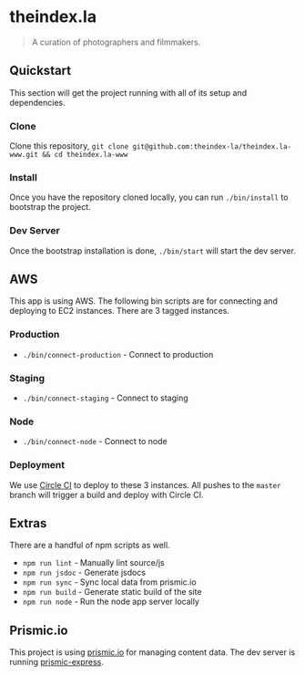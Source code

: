 theindex.la
===========

> A curation of photographers and filmmakers.



## Quickstart
This section will get the project running with all of its setup and dependencies.

### Clone
Clone this repository, `git clone git@github.com:theindex-la/theindex.la-www.git && cd theindex.la-www`

### Install
Once you have the repository cloned locally, you can run `./bin/install` to bootstrap the project.

### Dev Server
Once the bootstrap installation is done, `./bin/start` will start the dev server.



## AWS
This app is using AWS. The following bin scripts are for connecting and deploying to EC2 instances. There are 3 tagged instances.

### Production
* `./bin/connect-production` - Connect to production

### Staging
* `./bin/connect-staging` - Connect to staging

### Node
* `./bin/connect-node` - Connect to node

### Deployment
We use [Circle CI](https://circleci.com/gh/theindex-la/theindex.la-www) to deploy to these 3 instances. All pushes to the `master` branch will trigger a build and deploy with Circle CI.



## Extras
There are a handful of npm scripts as well.

* `npm run lint` - Manually lint source/js
* `npm run jsdoc` - Generate jsdocs
* `npm run sync` - Sync local data from prismic.io
* `npm run build` - Generate static build of the site
* `npm run node` - Run the node app server locally



## Prismic.io
This project is using [prismic.io](https://prismic.io) for managing content data. The dev server is running [prismic-express](https://github.com/kitajchuk/prismic-express).
